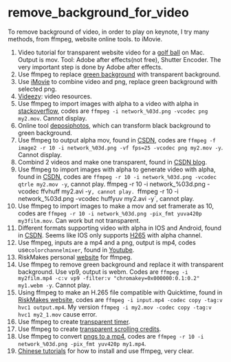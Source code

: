 # remove_background_for_video
To remove background of video, in order to play on keynote, I try many methods,  from ffmpeg, website online tools. to iMovie.

1. Video tutorial for transparent website video for a [golf ball](https://www.youtube.com/watch?v=C67S5x7QWzc) on Mac. Output is mov. Tool: Adobe after effects(not free), Shutter Encoder. The very important step is done by Adobe after effects.
2. Use ffmpeg to replace [green background](https://www.google.com/search?client=safari&rls=en&q=Making+Transparent+Video+with+FFMPEG+by+Chroma+Keying+%7C+Tutorial&ie=UTF-8&oe=UTF-8#fpstate=ive&vld=cid:444a68c3,vid:0tA4fauFykw) with transparent background.
3. Use [iMovie](https://www.youtube.com/watch?v=KZxPHQDRiF4) to combine video and png, replace green background with selected png.
4. [Videezy](https://www.videezy.com): video resources.
5. Use ffmpeg to import images with alpha to a video with alpha in [stackoverflow](https://stackoverflow.com/questions/644684/turn-image-sequence-into-video-with-transparency), codes are `ffmpeg -i network_%03d.png -vcodec png my2.mov`. Cannot display.
6. Online tool [deposiphotos](https://cn.depositphotos.com/bgremover/upload.html), which can transform black background to green background. 
7. Use ffmpeg to output alpha mov, found in [CSDN](https://blog.csdn.net/ternence_hsu/article/details/99845214?spm=1001.2101.3001.6650.3&utm_medium=distribute.pc_relevant.none-task-blog-2%7Edefault%7ECTRLIST%7ERate-3-99845214-blog-92800740.pc_relevant_default&depth_1-utm_source=distribute.pc_relevant.none-task-blog-2%7Edefault%7ECTRLIST%7ERate-3-99845214-blog-92800740.pc_relevant_default&utm_relevant_index=4), codes are ` ffmpeg -f image2 -r 10 -i network_%03d.png -vf fps=25 -vcodec png my2.mov -y `. Cannot display.
8. Combind 2 videos and make one transparent, found in [CSDN blog](https://blog.csdn.net/yu540135101/article/details/92800740?spm=1001.2101.3001.6650.3&utm_medium=distribute.pc_relevant.none-task-blog-2%7Edefault%7ECTRLIST%7ERate-3-92800740-blog-121595304.pc_relevant_aa2&depth_1-utm_source=distribute.pc_relevant.none-task-blog-2%7Edefault%7ECTRLIST%7ERate-3-92800740-blog-121595304.pc_relevant_aa2&utm_relevant_index=4).
9. Use ffmpeg to import images with alpha to generate video with alpha, found in [CSDN](https://blog.csdn.net/dlhlSC/article/details/107491951), codes are `ffmpeg -r 10 -i network_%03d.png -vcodec qtrle my2.mov -y`, cannot play. ffmpeg -r 10 -i network_%03d.png -vcodec ffvhuff my2.avi -y`, cannot play. `ffmpeg -r 10 -i network_%03d.png -vcodec huffyuv my2.avi -y`, cannot play.
10. Use ffmpeg to import images to make a mov and set framerate as 10, codes are `ffmpeg -r 10 -i network_%03d.png -pix_fmt yuva420p my3film.mov`. Can work but not transparent.
11. Different formats supporting video with alpha in IOS and Android, found in [CSDN](https://blog.csdn.net/weixin_39968801/article/details/109994545?spm=1001.2101.3001.6650.2&utm_medium=distribute.pc_relevant.none-task-blog-2%7Edefault%7ECTRLIST%7ERate-2-109994545-blog-99845214.pc_relevant_3mothn_strategy_recovery&depth_1-utm_source=distribute.pc_relevant.none-task-blog-2%7Edefault%7ECTRLIST%7ERate-2-109994545-blog-99845214.pc_relevant_3mothn_strategy_recovery&utm_relevant_index=3). Seems like IOS only supports [H265](https://www.youtube.com/watch?v=aZtlwWXX8ns) with alpha channel.
12. Use ffmpeg, inputs are a mp4 and a png, output is mp4, codes use`colorchannelmixer`, found in [Youtube](https://www.youtube.com/watch?v=Aj6aMRv5M2M).
13. RiskMakes personal [website](https://www.rickmakes.com/ffmpeg-notes/) for ffmpeg.
14. Use ffmpeg to remove green background and replace it with transparent background. Use vp9, output is webm. Codes are `ffmpeg -i my2film.mp4 -c:v vp9 -filter:v "chromakey=0x000000:0.1:0.2" my1.webm -y`. Cannot play.
15. Using ffmpeg to make an H.265 file compatible with Quicktime, found in [RiskMakes website](https://www.rickmakes.com/using-ffmpeg-to-make-an-h-265-file-compatible-with-quicktime-high-sierra-and-up/), codes are `ffmpeg -i input.mp4 -codec copy -tag:v hvc1 output.mp4`. My version `ffmpeg -i my2.mov -codec copy -tag:v hvc1 my2_1.mov` cause error.
16. Use ffmpeg to create [transparent timer](https://www.rickmakes.com/creating-an-elapsed-timer-with-transparent-background-using-ffmpeg/).
17. Use ffmpeg to create [transparent scrolling credits](https://www.youtube.com/watch?v=XlRnn2u44aA).
18. Use ffmpeg to convert [pngs to a mp4](https://www.youtube.com/watch?v=thDma0lO0U8), codes are `ffmpeg -r 10 -i network_%03d.png -pix_fmt yuv420p my1.mp4`. 
19. [Chinese tutorials](https://www.youtube.com/watch?v=qf90-IeE4q8) for how to install and use ffmpeg,  very clear. 
